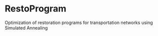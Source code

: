 # RestoProgram
Optimization of restoration programs for transportation networks using Simulated Annealing
